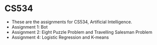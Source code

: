 # CS534
* These are the assignments for CS534, Artificial Intelligence.
* Assignment 1: Bot
* Assignment 2: Eight Puzzle Problem and Travelling Salesman Problem
* Assignment 4: Logistic Regression and K-means
